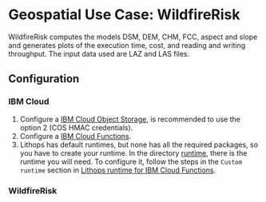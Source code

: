 # Geospatial Use Case: WildfireRisk
WildfireRisk computes the models DSM, DEM, CHM, FCC, aspect and slope and generates plots of the execution time, cost, and reading and writing throughput. The input data used are LAZ and LAS files.

## Configuration
### IBM Cloud
1. Configure a [IBM Cloud Object Storage](https://github.com/lithops-cloud/lithops/blob/master/docs/source/storage_config/ibm_cos.md), is recommended to use the option 2 (COS HMAC credentials).
2. Configure a [IBM Cloud Functions](https://github.com/lithops-cloud/lithops/blob/master/docs/source/compute_config/ibm_cf.md).
3. Lithops has default runtimes, but none has all the required packages, so you have to create your runtime. In the directory [runtime](https://github.com/Sararl27/GeoSpatial_WildfireRisk/tree/main/runtime), there is the runtime you will need. To configure it, follow the steps in the `Custom runtime` section in [Lithops runtime for IBM Cloud Functions](https://github.com/lithops-cloud/lithops/blob/master/docs/source/compute_config/ibm_cf.md).


### WildfireRisk 
